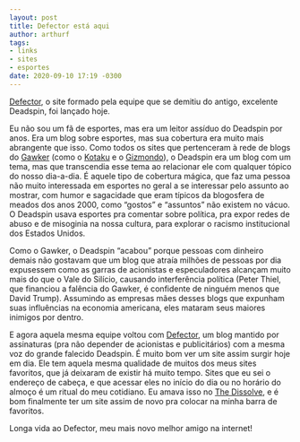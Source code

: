 ```yaml
---
layout: post
title: Defector está aqui
author: arthurf
tags:
- links
- sites
- esportes
date: 2020-09-10 17:19 -0300
---
```

[Defector](https://www.defector.com/), o site formado pela equipe que se demitiu do antigo, excelente Deadspin, foi lançado hoje.

Eu não sou um fã de esportes, mas era um leitor assíduo do Deadspin por anos. Era um blog sobre esportes, mas sua cobertura era muito mais abrangente que isso. Como todos os sites que pertenceram à rede de blogs do [Gawker](https://en.wikipedia.org/wiki/Gawker) (como o [Kotaku](https://kotaku.com) e o [Gizmondo](https://gizmondo.com)), o Deadspin era um blog com um tema, mas que transcendia esse tema ao relacionar ele com qualquer tópico do nosso dia-a-dia. É aquele tipo de cobertura mágica, que faz uma pessoa não muito interessada em esportes no geral a se interessar pelo assunto ao mostrar, com humor e sagacidade que eram típicos da blogosfera de meados dos anos 2000, como “gostos” e “assuntos” não existem no vácuo. O Deadspin usava esportes pra comentar sobre política, pra expor redes de abuso e de misoginia na nossa cultura, para explorar o racismo institucional dos Estados Unidos.

Como o Gawker, o Deadspin “acabou” porque pessoas com dinheiro demais não gostavam que um blog que atraía milhões de pessoas por dia expusessem como as garras de acionistas e especuladores alcançam muito mais do que o Vale do Silício, causando interferência política (Peter Thiel, que financiou a falência do Gawker, é confidente de ninguém menos que David Trump). Assumindo as empresas mães desses blogs que expunham suas influências na economia americana, eles mataram seus maiores inimigos por dentro.

E agora aquela mesma equipe voltou com [Defector](https://www.defector.com), um blog mantido por assinaturas (pra não depender de acionistas e publicitários) com a mesma voz do grande falecido Deadspin. É muito bom ver um site assim surgir hoje em dia. Ele tem aquela mesma qualidade de muitos dos meus sites favoritos, que já deixaram de existir há muito tempo. Sites que eu sei o endereço de cabeça, e que acessar eles no início do dia ou no horário do almoço é um ritual do meu cotidiano. Eu amava isso no [The Dissolve](https://www.thedissolve.com/), e é bom finalmente ter um site assim de novo pra colocar na minha barra de favoritos.

Longa vida ao Defector, meu mais novo melhor amigo na internet!
